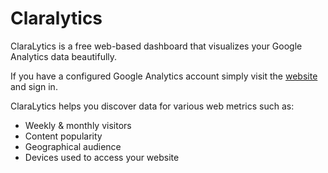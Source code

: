 Claralytics
============

ClaraLytics is a free web-based dashboard that visualizes your Google Analytics data beautifully.

If you have a configured Google Analytics account simply visit the [website](http://amazing-tiger-394.appspot.com) and sign in.

ClaraLytics helps you discover data for various web metrics such as:

* Weekly & monthly visitors
* Content popularity
* Geographical audience
* Devices used to access your website